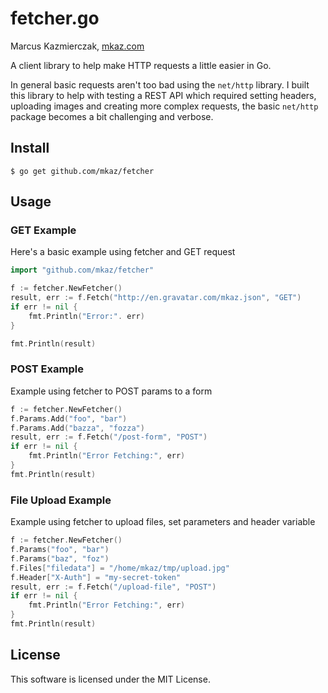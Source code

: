 
# fetcher.go

Marcus Kazmierczak, [mkaz.com](https://mkaz.com)

A client library to help make HTTP requests a little easier in Go.

In general basic requests aren't too bad using the `net/http` library. I built this library to help with testing a REST API which required setting headers, uploading images and creating more complex requests, the basic `net/http` package becomes a bit challenging and verbose.


## Install

```
$ go get github.com/mkaz/fetcher
```


## Usage

### GET Example

Here's a basic example using fetcher and GET request

```go
import "github.com/mkaz/fetcher"

f := fetcher.NewFetcher()
result, err := f.Fetch("http://en.gravatar.com/mkaz.json", "GET")
if err != nil {
    fmt.Println("Error:". err)
}

fmt.Println(result)
```

### POST Example

Example using fetcher to POST params to a form

```go
f := fetcher.NewFetcher()
f.Params.Add("foo", "bar")
f.Params.Add("bazza", "fozza")
result, err := f.Fetch("/post-form", "POST")
if err != nil {
    fmt.Println("Error Fetching:", err)
}
fmt.Println(result)
```

### File Upload Example

Example using fetcher to upload files, set parameters and header variable

```go
f := fetcher.NewFetcher()
f.Params("foo", "bar")
f.Params("baz", "foz")
f.Files["filedata"] = "/home/mkaz/tmp/upload.jpg"
f.Header["X-Auth"] = "my-secret-token"
result, err := f.Fetch("/upload-file", "POST")
if err != nil {
    fmt.Println("Error Fetching:", err)
}
fmt.Println(result)
```

## License

This software is licensed under the MIT License.
